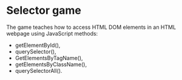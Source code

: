 # Selector game

The game teaches how to access HTML DOM elements in an HTML webpage using JavaScript methods:

* getElementById(),
* querySelector(),
* GetElementsByTagName(),
* getElementsByClassName(),
* querySelectorAll().